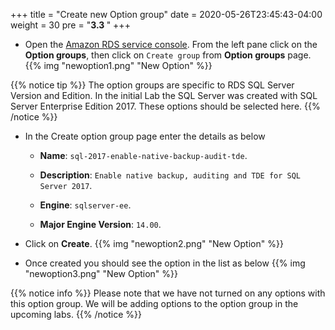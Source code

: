 +++
title = "Create new Option group"
date = 2020-05-26T23:45:43-04:00
weight = 30
pre = "<b>3.3 </b>"
+++

* Open the [Amazon RDS  service console](https://console.aws.amazon.com/rds/home). From the left pane click on the **Option groups**, then click on `Create group` from  **Option groups** page.
{{% img "newoption1.png" "New Option" %}}

{{% notice tip %}} 
The option groups are specific to RDS SQL Server Version and Edition. In the initial Lab the SQL Server was created with SQL Server Enterprise Edition 2017. These options should be selected here.
{{% /notice %}}

* In the Create option group page enter the details as below

    * **Name**: `sql-2017-enable-native-backup-audit-tde`.

    * **Description**: `Enable native backup, auditing and TDE for SQL Server 2017`.

    * **Engine**: `sqlserver-ee`.

    * **Major Engine Version**: `14.00`.

* Click on **Create**.
{{% img "newoption2.png" "New Option" %}}

* Once created you should see the option in the list as below
{{% img "newoption3.png" "New Option" %}}

{{% notice info %}} 
Please note that we have not turned on any options with this option group. We will be adding options  to the option group in the upcoming labs.
{{% /notice %}}